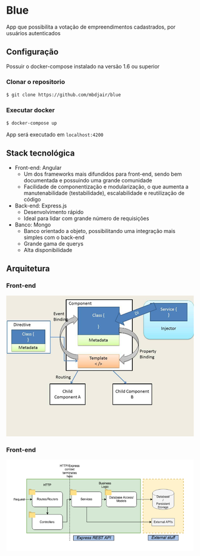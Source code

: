 # Blue
App que possibilita a votação de empreendimentos cadastrados, por usuários autenticados

## Configuração
Possuir o docker-compose instalado na versão 1.6 ou superior

### Clonar o repositorio
```bash
$ git clone https://github.com/mbdjair/blue
```
 ### Executar docker
 ```bash
 $ docker-compose up
 ```

 App será executado em `localhost:4200`

 ## Stack tecnológica
 * Front-end: Angular
 	* Um dos frameworks mais difundidos para front-end, sendo bem documentada e possuindo uma grande comunidade
 	* Facilidade de componentização e modularização, o que aumenta a manutenabilidade (testabilidade), escalabilidade e reutilização de código
 * Back-end: Express.js
 	* Desenvolvimento rápido
 	* Ideal para lidar com grande número de requisições
 * Banco: Mongo
 	* Banco orientado a objeto, possibilitando uma integração mais simples com o back-end
 	* Grande gama de querys
 	* Alta disponibilidade

## Arquitetura

### Front-end

![](https://github.com/mbdjair/blue/blob/master/assets/front-architecture.jpg)

### Front-end

![](https://github.com/mbdjair/blue/blob/master/assets/express-rest-api.png)
